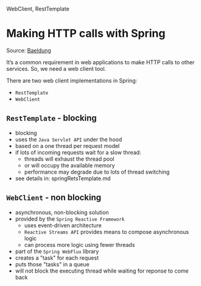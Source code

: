 WebClient, RestTemplate

# Making HTTP calls with Spring

Source: [Baeldung](https://www.baeldung.com/spring-webclient-resttemplate)

It’s a common requirement in web applications to make HTTP calls to other services. So, we need a web client tool.

There are two web client implementations in Spring:
- `RestTemplate`
- `WebClient`

## `RestTemplate` - blocking

- blocking
- uses the `Java Servlet API` under the hood
- based on a one thread per request model
- if lots of incoming requests wait for a slow thread:
    - threads will exhaust the thread pool
    - or will occupy the available memory
    - performance may degrade due to lots of thread switching
- see details in: springRetsTemplate.md

## `WebClient` - non blocking
- asynchronous, non-blocking solution
- provided by the `Spring Reactive Framework` 
    - uses event-driven architecture
    - `Reactive Streams API` provides means to compose asynchronous logic
    - can process more logic using fewer threads
- part of the `Spring WebFlux` library
- creates a "task" for each request
- puts those "tasks" in a queue
- will not block the executing thread while waiting for reponse to come back